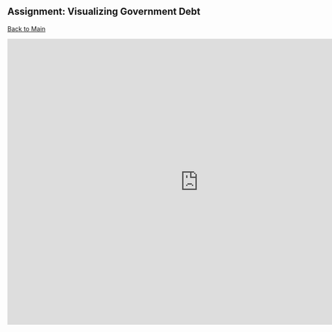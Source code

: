 ## Assignment: Visualizing Government Debt

[Back to Main](/README.md)
<iframe src="https://data.oecd.org/chart/6sDH" width="860" height="645" style="border: 0" mozallowfullscreen="true" webkitallowfullscreen="true" allowfullscreen="true"><a href="https://data.oecd.org/chart/6sDH" target="_blank">OECD Chart: General government debt, Total, % of GDP, Annual, 2019</a></iframe>
